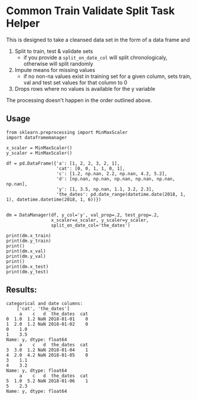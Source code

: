 # Common Train Validate Split Task Helper

This is designed to take a cleansed data set in the form of a data frame and
1. Split to train, test & validate sets
    - if you provide a `split_on_date_col` will split chronologicaly, otherwise will split randomly
2. Impute means for missing values
    - if no non-na values exist in training set for a given column, sets train, val and test set values for that column to 0
3. Drops rows where no values is available for the y variable

The processing doesn't happen in the order outlined above.


## Usage
```
from sklearn.preprocessing import MinMaxScaler
import dataframemanager

x_scaler = MinMaxScaler()
y_scaler = MinMaxScaler()

df = pd.DataFrame({'a': [1, 2, 2, 3, 2, 1],
                   'cat': [0, 0, 1, 1, 0, 1],
                   'c': [1.2, np.nan, 2.2, np.nan, 4.2, 5.2],
                   'd': [np.nan, np.nan, np.nan, np.nan, np.nan, np.nan],
                   'y': [1, 3.5, np.nan, 1.1, 3.2, 2.3],
                   'the_dates': pd.date_range(datetime.date(2018, 1, 1), datetime.datetime(2018, 1, 6))})


dm = DataManager(df, y_col='y', val_prop=.2, test_prop=.2,
                 x_scaler=x_scaler, y_scaler=y_scaler,
                 split_on_date_col='the_dates')

print(dm.x_train)
print(dm.y_train)
print()
print(dm.x_val)
print(dm.y_val)
print()
print(dm.x_test)
print(dm.y_test)
```

## Results:
```
categorical and date columns:
	['cat', 'the_dates']
     a    c   d  the_dates  cat
0  1.0  1.2 NaN 2018-01-01    0
1  2.0  1.2 NaN 2018-01-02    0
0    1.0
1    3.5
Name: y, dtype: float64
     a    c   d  the_dates  cat
3  3.0  1.2 NaN 2018-01-04    1
4  2.0  4.2 NaN 2018-01-05    0
3    1.1
4    3.2
Name: y, dtype: float64
     a    c   d  the_dates  cat
5  1.0  5.2 NaN 2018-01-06    1
5    2.3
Name: y, dtype: float64
```

